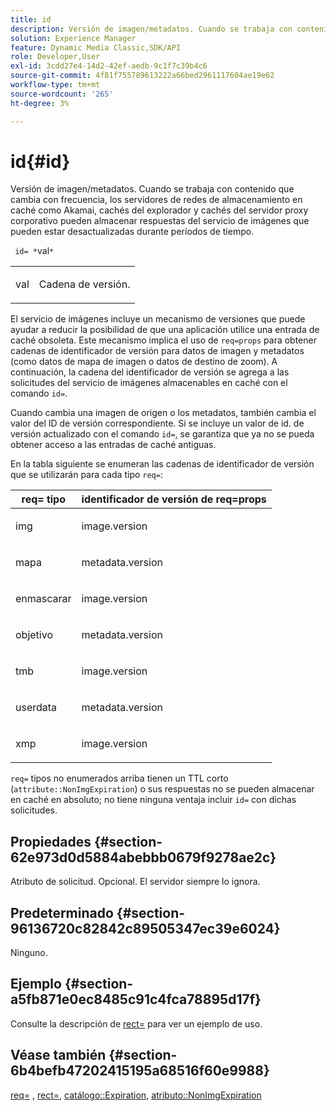 ```yaml
---
title: id
description: Versión de imagen/metadatos. Cuando se trabaja con contenido que cambia con frecuencia, los servidores de redes de almacenamiento en caché como Akamai, cachés del explorador y cachés del servidor proxy corporativo pueden almacenar respuestas del servicio de imágenes que pueden estar desactualizadas durante períodos de tiempo.
solution: Experience Manager
feature: Dynamic Media Classic,SDK/API
role: Developer,User
exl-id: 3cdd27e4-14d2-42ef-aedb-9c1f7c39b4c6
source-git-commit: 4f81f755789613222a66bed2961117604ae19e62
workflow-type: tm+mt
source-wordcount: '265'
ht-degree: 3%

---
```


# id{#id}

Versión de imagen/metadatos. Cuando se trabaja con contenido que cambia con frecuencia, los servidores de redes de almacenamiento en caché como Akamai, cachés del explorador y cachés del servidor proxy corporativo pueden almacenar respuestas del servicio de imágenes que pueden estar desactualizadas durante períodos de tiempo.

` id= *`val`*`

<table id="simpletable_3A6EBDA15B004636804E1ACEF952479A"> 
 <tr class="strow"> 
  <td class="stentry"> <p> <span class="codeph"> <span class="varname"> val </span> </span> </p> </td> 
  <td class="stentry"> <p>Cadena de versión. </p> </td> 
 </tr> 
</table>

El servicio de imágenes incluye un mecanismo de versiones que puede ayudar a reducir la posibilidad de que una aplicación utilice una entrada de caché obsoleta. Este mecanismo implica el uso de `req=props` para obtener cadenas de identificador de versión para datos de imagen y metadatos (como datos de mapa de imagen o datos de destino de zoom). A continuación, la cadena del identificador de versión se agrega a las solicitudes del servicio de imágenes almacenables en caché con el comando `id=`.

Cuando cambia una imagen de origen o los metadatos, también cambia el valor del ID de versión correspondiente. Si se incluye un valor de id. de versión actualizado con el comando `id=`, se garantiza que ya no se pueda obtener acceso a las entradas de caché antiguas.

En la tabla siguiente se enumeran las cadenas de identificador de versión que se utilizarán para cada tipo `req=`:

<table id="table_AE39BEBE18864880BBBF1C4F16785E2D"> 
 <thead> 
  <tr> 
   <th class="entry"> <b> req= tipo</b> </th> 
   <th class="entry"> <b> identificador de versión de req=props</b> </th> 
  </tr> 
 </thead>
 <tbody> 
  <tr> 
   <td> <p> img </p> </td> 
   <td> <p> image.version </p> </td> 
  </tr> 
  <tr> 
   <td> <p> mapa </p> </td> 
   <td> <p> metadata.version </p> </td> 
  </tr> 
  <tr> 
   <td> <p> enmascarar </p> </td> 
   <td> <p> image.version </p> </td> 
  </tr> 
  <tr> 
   <td> <p> objetivo </p> </td> 
   <td> <p> metadata.version </p> </td> 
  </tr> 
  <tr> 
   <td> <p> tmb </p> </td> 
   <td> <p> image.version </p> </td> 
  </tr> 
  <tr> 
   <td> <p> userdata </p> </td> 
   <td> <p> metadata.version </p> </td> 
  </tr> 
  <tr> 
   <td> <p> xmp </p> </td> 
   <td> <p> image.version </p> </td> 
  </tr> 
 </tbody> 
</table>

`req=` tipos no enumerados arriba tienen un TTL corto (`attribute::NonImgExpiration`) o sus respuestas no se pueden almacenar en caché en absoluto; no tiene ninguna ventaja incluir `id=` con dichas solicitudes.

## Propiedades {#section-62e973d0d5884abebbb0679f9278ae2c}

Atributo de solicitud. Opcional. El servidor siempre lo ignora.

## Predeterminado {#section-96136720c82842c89505347ec39e6024}

Ninguno.

## Ejemplo {#section-a5fb871e0ec8485c91c4fca78895d17f}

Consulte la descripción de [rect=](../../../../../is-api/http-ref/image-serving-api-ref/c-http-protocol-reference/c-command-reference/r-rect.md#reference-520b90d30b4c4b4692a723e4df6adaf3) para ver un ejemplo de uso.

## Véase también {#section-6b4befb47202415195a68516f60e9988}

[req=](../../../../../is-api/http-ref/image-serving-api-ref/c-http-protocol-reference/c-command-reference/r-req/r-req.md#reference-907cdb4a97034db7ad94695f25552e76) , [rect=](../../../../../is-api/http-ref/image-serving-api-ref/c-http-protocol-reference/c-command-reference/r-rect.md#reference-520b90d30b4c4b4692a723e4df6adaf3), [catálogo::Expiration](../../../../../is-api/image-catalog/image-serving-api-ref/c-image-catalog-reference/c-image-svg-data-reference/c-image-data-reference/r-expiration-cat.md#reference-a7afd668ecbb4d2da65d86259aa6a28a), [atributo::NonImgExpiration](../../../../../is-api/image-catalog/image-serving-api-ref/c-image-catalog-reference/c-attributes-reference/r-nonimgexpiration.md#reference-a8066cd0d24b4ea98100ade4821f1f9d)
